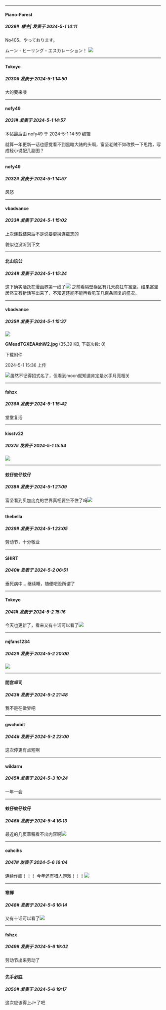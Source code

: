 ﻿
*****

####  Piano-Forest  
##### 2029#         楼主| 发表于 2024-5-1 14:11

No405、やっております。

ムーン・ヒーリング・エスカレーション！
<img src="https://p.sda1.dev/17/2fd0aa3946e148a3793d8173572d9ecc/20240501_141046.jpg" referrerpolicy="no-referrer">


*****

####  Tokoyo  
##### 2030#       发表于 2024-5-1 14:50

大的要来喽


*****

####  nofy49  
##### 2031#       发表于 2024-5-1 14:57

 本帖最后由 nofy49 于 2024-5-1 14:59 编辑 

就算一年更新一话也感觉看不到黑暗大陆的头啊，富坚老贼不如改换一下思路，写成轻小说配几副图？

*****

####  nofy49  
##### 2032#       发表于 2024-5-1 14:57

风怒

*****

####  vbadvance  
##### 2033#       发表于 2024-5-1 15:02

上次连载结束后不是说要更换连载志的

貌似也没听到下文


*****

####  北山玖公  
##### 2034#       发表于 2024-5-1 15:24

这下确实活跃在漫画界第一线了<img src="https://static.saraba1st.com/image/smiley/face2017/067.png" referrerpolicy="no-referrer">
之前看隔壁猴区有几天疯狂车富坚，结果富坚居然又有新话写出来了，不知道还能不能再看见车几百条回复的盛况。


*****

####  vbadvance  
##### 2035#       发表于 2024-5-1 15:37

<img src="https://img.saraba1st.com/forum/202405/01/153628c56ot9q01jeozg6o.jpg" referrerpolicy="no-referrer">

<strong>GMeadTGXEAAthW2.jpg</strong> (35.39 KB, 下载次数: 0)

下载附件

2024-5-1 15:36 上传

<img src="https://static.saraba1st.com/image/smiley/face2017/067.png" referrerpolicy="no-referrer">虽然不记得招式名了，但看到moon就知道肯定是水手月亮相关


*****

####  fshzx  
##### 2036#       发表于 2024-5-1 15:42

堂堂复活


*****

####  kisstv22  
##### 2037#       发表于 2024-5-1 15:54

<img src="https://static.saraba1st.com/image/smiley/face2017/024.png" referrerpolicy="no-referrer">


*****

####  蚊仔蚊仔蚊仔  
##### 2038#       发表于 2024-5-1 21:09

富坚看到贝加庞克的世界真相要坐不住了吗<img src="https://static.saraba1st.com/image/smiley/face2017/074.png" referrerpolicy="no-referrer">


*****

####  thebella  
##### 2039#       发表于 2024-5-1 23:05

劳动节，十分敬业


*****

####  SHIRT  
##### 2040#       发表于 2024-5-2 06:51

垂死病中… 继续睡，随便吧没所谓了


*****

####  Tokoyo  
##### 2041#       发表于 2024-5-2 15:16

今天也更新了，看来又有十话可以看了<img src="https://static.saraba1st.com/image/smiley/face2017/265.gif" referrerpolicy="no-referrer">


*****

####  mjfans1234  
##### 2042#       发表于 2024-5-2 20:00

<img src="https://static.saraba1st.com/image/smiley/face2017/037.png" referrerpolicy="no-referrer">


*****

####  間宫卓司  
##### 2043#       发表于 2024-5-2 21:48

我不是在做梦吧


*****

####  gwchobit  
##### 2044#       发表于 2024-5-2 23:00

这次停更有点短啊


*****

####  wildarm  
##### 2045#       发表于 2024-5-3 10:24

一年一会


*****

####  蚊仔蚊仔蚊仔  
##### 2046#       发表于 2024-5-4 16:13

最近的几页草稿看不出内容啊<img src="https://static.saraba1st.com/image/smiley/face2017/068.png" referrerpolicy="no-referrer">


*****

####  oahcihs  
##### 2047#       发表于 2024-5-6 16:04

连续作画！！！
今年还有猎人游戏！！！<img src="https://p.sda1.dev/17/c6e9fa29215c7f1089d49b424fd45789/CMP_20240506160256171.jpg" referrerpolicy="no-referrer">


*****

####  寒蝉  
##### 2048#       发表于 2024-5-6 16:14

又有十话可以看了<img src="https://static.saraba1st.com/image/smiley/face2017/186.png" referrerpolicy="no-referrer">


*****

####  fshzx  
##### 2049#       发表于 2024-5-6 19:02

劳动节出来劳动了


*****

####  先手必胜  
##### 2050#       发表于 2024-5-6 19:17

这次应该得上J+了吧

